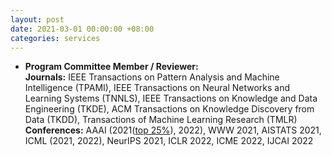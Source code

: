 ```yaml
---
layout: post
date: 2021-03-01 00:00:00 +08:00
categories: services
---
```

* **Program Committee Member / Reviewer:**  
**Journals:** IEEE Transactions on Pattern Analysis and Machine Intelligence (TPAMI), IEEE Transactions on Neural Networks and Learning Systems (TNNLS), IEEE Transactions on Knowledge and Data Engineering (TKDE), ACM Transactions on Knowledge Discovery from Data (TKDD), Transactions of Machine Learning Research (TMLR)  
**Conferences:** AAAI (2021(<a href="https://aaai.org/Conferences/AAAI-21/wp-content/uploads/2021/05/AAAI-21-Program-Committee.pdf">top 25%</a>), 2022), WWW 2021, AISTATS 2021, ICML (2021, 2022), NeurIPS 2021, ICLR 2022, ICME 2022, IJCAI 2022



